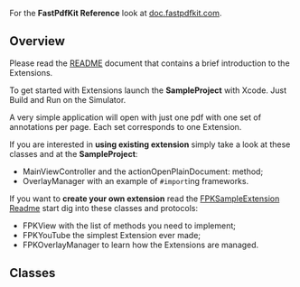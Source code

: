 For the **FastPdfKit Reference** look at [doc.fastpdfkit.com](http://doc.fastpdfkit.com).

## Overview

Please read the [README](./docs/README.html) document that contains a brief introduction to the Extensions.

To get started with Extensions launch the **SampleProject** with Xcode.
Just Build and Run on the Simulator.

A very simple application will open with just one pdf with one set of annotations per page. Each set corresponds to one Extension.

If you are interested in **using existing extension** simply take a look at these classes and at the **SampleProject**:

* MainViewController and the actionOpenPlainDocument: method;
* OverlayManager with an example of `#import`ing frameworks.

If you want to **create your own extension** read the [FPKSampleExtension Readme](./docs/FPKExtension.html) start dig into these classes and protocols:

* FPKView with the list of methods you need to implement;
* FPKYouTube the simplest Extension ever made;
* FPKOverlayManager to learn how the Extensions are managed.

## Classes